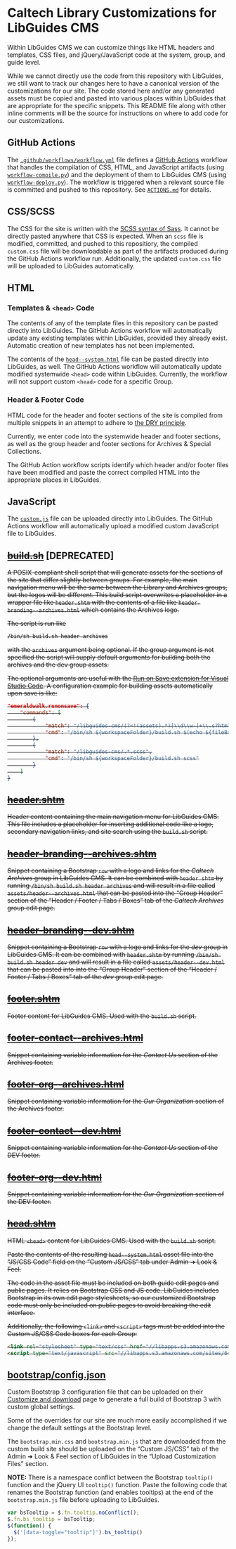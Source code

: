 # Caltech Library Customizations for LibGuides CMS

Within LibGuides CMS we can customize things like HTML headers and templates, CSS files, and jQuery/JavaScript code at the system, group, and guide level.

While we cannot directly use the code from this repository with LibGuides, we still want to track our changes here to have a canonical version of the customizations for our site. The code stored here and/or any generated assets must be copied and pasted into various places within LibGuides that are appropriate for the specific snippets. This README file along with other inline comments will be the source for instructions on where to add code for our customizations.

## GitHub Actions

The [`.github/workflows/workflow.yml`](https://github.com/caltechlibrary/libguine/blob/main/.github/workflows/workflow.yml) file defines a [GitHub Actions](https://docs.github.com/en/actions/quickstart) workflow that handles the compilation of CSS, HTML, and JavaScript artifacts (using [`workflow-compile.py`](https://github.com/caltechlibrary/libguine/blob/main/workflow-compile.py)) and the deployment of them to LibGuides CMS (using [`workflow-deploy.py`](https://github.com/caltechlibrary/libguine/blob/main/workflow-deploy.py)). The workflow is triggered when a relevant source file is committed and pushed to this repository. See [`ACTIONS.md`](https://github.com/caltechlibrary/libguine/blob/main/ACTIONS.md) for details.

## CSS/SCSS

The CSS for the site is written with the [SCSS syntax of Sass](https://sass-lang.com/documentation/syntax#scss). It cannot be directly pasted anywhere that CSS is expected. When an `scss` file is modified, committed, and pushed to this repositiory, the compiled `custom.css` file will be downloadable as part of the artifacts produced during the GitHub Actions workflow run. Additionally, the updated `custom.css` file will be uploaded to LibGuides automatically.

## HTML

### Templates & `<head>` Code

The contents of any of the template files in this repository can be pasted directly into LibGuides. The GitHub Actions workflow will automatically update any existing templates within LibGuides, provided they already exist. Automatic creation of new templates has not been implemented.

The contents of the [`head--system.html`](https://github.com/caltechlibrary/libguine/blob/main/head--system.html) file can be pasted directly into LibGuides, as well. The GitHub Actions workflow will automatically update modified systemwide `<head>` code within LibGuides. Currently, the workflow will not support custom `<head>` code for a specific Group.

### Header & Footer Code

HTML code for the header and footer sections of the site is compiled from multiple snippets in an attempt to adhere to [the DRY principle](https://en.wikipedia.org/wiki/Don't_repeat_yourself).

Currently, we enter code into the systemwide header and footer sections, as well as the group header and footer sections for Archives & Special Collections.

The GitHub Action workflow scripts identify which header and/or footer files have been modified and paste the correct compiled HTML into the appropriate places in LibGuides.

## JavaScript

The [`custom.js`](https://github.com/caltechlibrary/libguine/blob/main/custom.js) file can be uploaded directly into LibGuides. The GitHub Actions workflow will automatically upload a modified custom JavaScript file to LibGuides.

## ~~[build.sh](https://github.com/caltechlibrary/libguine/blob/main/build.sh)~~ [DEPRECATED]

~~A POSIX-compliant shell script that will generate assets for the sections of the site that differ slightly between groups. For example, the main navigation menu will be the same between the Library and Archives groups, but the logos will be different. This build script overwrites a placeholder in a wrapper file like `header.shtm` with the contents of a file like `header-branding--archives.html` which contains the Archives logo.~~

~~The script is run like~~

<strike>

```sh
/bin/sh build.sh header archives
```

</strike>

~~with the `archives` argument being optional. If the group argument is not specified the script will supply default arguments for building both the archives and the dev group assets.~~

~~The optional arguments are useful with the [Run on Save extension for Visual Studio Code](https://marketplace.visualstudio.com/items?itemName=emeraldwalk.RunOnSave). A configuration example for building assets automatically upon save is like:~~

<strike>

```json
"emeraldwalk.runonsave": {
    "commands": [
        {
            "match": "/libguides-cms/(?<!(assets).*)[\\d\\w-]+\\.s?html?",
            "cmd": "/bin/sh ${workspaceFolder}/build.sh $(echo ${fileBasenameNoExt} | cut -d- -f1)"
        },
        {
            "match": "/libguides-cms/.*.scss",
            "cmd": "/bin/sh ${workspaceFolder}/build.sh scss"
        }
    ]
}
```

</strike>

## ~~[header.shtm](https://github.com/caltechlibrary/libguides-cms/blob/main/header.shtm)~~

~~Header content containing the main navigation menu for LibGuides CMS. This file includes a placeholder for inserting additional code like a logo, secondary navigation links, and site search using the `build.sh` script.~~

## ~~[header-branding--archives.shtm](https://github.com/caltechlibrary/libguides-cms/blob/main/header-branding--archives.shtm)~~

~~Snippet containing a Bootstrap `row` with a logo and links for the *Caltech Archives* group in LibGuides CMS. It can be combined with `header.shtm` by running `/bin/sh build.sh header archives` and will result in a file called `assets/header--archives.html` that can be pasted into the “Group Header” section of the “Header / Footer / Tabs / Boxes” tab of the *Caltech Archives* group edit page.~~

## ~~[header-branding--dev.shtm](https://github.com/caltechlibrary/libguides-cms/blob/main/header-branding--dev.shtm)~~

~~Snippet containing a Bootstrap `row` with a logo and links for the *dev* group in LibGuides CMS. It can be combined with `header.shtm` by running `/bin/sh build.sh header dev` and will result in a file called `assets/header--dev.html` that can be pasted into into the “Group Header” section of the “Header / Footer / Tabs / Boxes” tab of the *dev* group edit page.~~

## ~~[footer.shtm](https://github.com/caltechlibrary/libguides-cms/blob/main/footer.shtm)~~

~~Footer content for LibGuides CMS. Used with the `build.sh` script.~~

## ~~[footer-contact--archives.html](https://github.com/caltechlibrary/libguides-cms/blob/main/footer-contact--archives.html)~~

~~Snippet containing variable information for the *Contact Us* section of the Archives footer.~~

## ~~[footer-org--archives.html](https://github.com/caltechlibrary/libguides-cms/blob/main/footer-org--archives.html)~~

~~Snippet containing variable information for the *Our Organization* section of the Archives footer.~~

## ~~[footer-contact--dev.html](https://github.com/caltechlibrary/libguides-cms/blob/main/footer-contact--dev.html)~~

~~Snippet containing variable information for the *Contact Us* section of the DEV footer.~~

## ~~[footer-org--dev.html](https://github.com/caltechlibrary/libguides-cms/blob/main/footer-org--dev.html)~~

~~Snippet containing variable information for the *Our Organization* section of the DEV footer.~~

## ~~[head.shtm](https://github.com/caltechlibrary/libguides-cms/blob/main/head.shtm)~~

~~HTML `<head>` content for LibGuides CMS. Used with the `build.sh` script.~~

~~Paste the contents of the resulting `head--system.html` asset file into the “JS/CSS Code” field on the “Custom JS/CSS” tab under Admin ➜ Look & Feel.~~

~~The code in the asset file must be included on both guide edit pages and public pages. It relies on Bootstrap CSS and JS code. LibGuides includes Bootstrap in its own edit page stylesheets, so our customized Bootstrap code must only be included on public pages to avoid breaking the edit interface.~~

~~Additionally, the following `<link>` and `<script>` tags must be added into the Custom JS/CSS Code boxes for each Group:~~

<strike>

```html
<link rel="stylesheet" type="text/css" href="//libapps.s3.amazonaws.com/sites/64/include/bootstrap.min.css">
<script type="text/javascript" src="//libapps.s3.amazonaws.com/sites/64/include/bootstrap.min.js"></script>
```

</strike>

## [bootstrap/config.json](https://github.com/caltechlibrary/libguine/blob/main/bootstrap/config.json)

Custom Bootstrap 3 configuration file that can be uploaded on their [Customize and download](https://getbootstrap.com/docs/3.4/customize/) page to generate a full build of Bootstrap 3 with custom global settings.

Some of the overrides for our site are much more easily accomplished if we change the default settings at the Bootstrap level.

The `bootstrap.min.css` and `bootstrap.min.js` that are downloaded from the custom build site should be uploaded on the “Custom JS/CSS” tab of the Admin ➜ Look & Feel section of LibGuides in the “Upload Customization Files” section.

**NOTE:** There is a namespace conflict between the Bootstrap `tooltip()` function and the jQuery UI `tooltip()` function. Paste the following code that renames the Bootstrap function (and enables tooltips) at the end of the `bootstrap.min.js` file before uploading to LibGuides.

```javascript
var bsTooltip = $.fn.tooltip.noConflict();
$.fn.bs_tooltip = bsTooltip;
$(function() {
  $('[data-toggle="tooltip"]').bs_tooltip()
});
```
